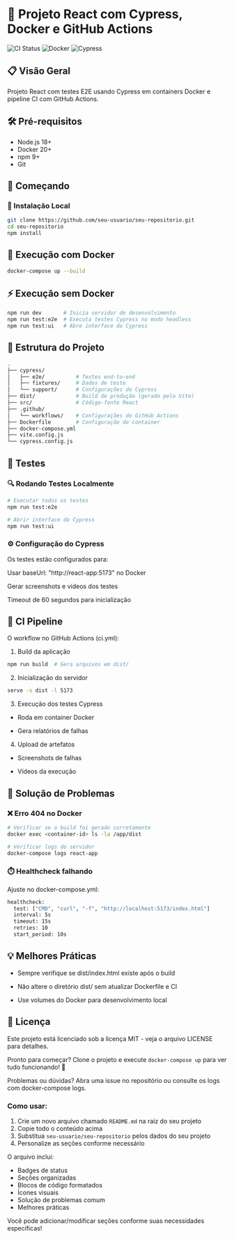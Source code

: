 # 🚀 Projeto React com Cypress, Docker e GitHub Actions

![CI Status](https://github.com/Joaozinm/cypress-github-actions/actions/workflows/ci.yml/badge.svg)
![Docker](https://img.shields.io/badge/Docker-✓-blue)
![Cypress](https://img.shields.io/badge/Cypress-12.17.1-green)

## 📋 Visão Geral

Projeto React com testes E2E usando Cypress em containers Docker e pipeline CI com GitHub Actions.

## 🛠️ Pré-requisitos

- Node.js 18+
- Docker 20+
- npm 9+
- Git

## 🏁 Começando

### 🔧 Instalação Local

```bash
git clone https://github.com/seu-usuario/seu-repositorio.git
cd seu-repositorio
npm install
```

## 🐳 Execução com Docker

```bash
docker-compose up --build
```

## ⚡ Execução sem Docker

```bash
npm run dev       # Inicia servidor de desenvolvimento
npm run test:e2e  # Executa testes Cypress no modo headless
npm run test:ui   # Abre interface do Cypress
```

## 📂 Estrutura do Projeto

```bash
.
├── cypress/
│   ├── e2e/          # Testes end-to-end
│   ├── fixtures/     # Dados de teste
│   └── support/      # Configurações do Cypress
├── dist/             # Build de produção (gerado pelo Vite)
├── src/              # Código-fonte React
├── .github/
│   └── workflows/    # Configurações do GitHub Actions
├── Dockerfile        # Configuração do container
├── docker-compose.yml
├── vite.config.js
└── cypress.config.js
```

## 🧪 Testes

### 🔍 Rodando Testes Localmente

```bash
# Executar todos os testes
npm run test:e2e

# Abrir interface do Cypress
npm run test:ui
```

### ⚙️ Configuração do Cypress

Os testes estão configurados para:

Usar baseUrl: "http://react-app:5173" no Docker

Gerar screenshots e vídeos dos testes

Timeout de 60 segundos para inicialização

## 🔄 CI Pipeline

O workflow no GitHub Actions (ci.yml):

1. Build da aplicação

```bash
npm run build  # Gera arquivos em dist/
```

2. Inicialização do servidor

```bash
serve -s dist -l 5173
```

3. Execução dos testes Cypress

- Roda em container Docker

- Gera relatórios de falhas

4. Upload de artefatos

- Screenshots de falhas

- Vídeos da execução

## 🐛 Solução de Problemas

### ❌ Erro 404 no Docker

```bash
# Verificar se o build foi gerado corretamente
docker exec <container-id> ls -la /app/dist

# Verificar logs do servidor
docker-compose logs react-app
```

### ⏱️ Healthcheck falhando

Ajuste no docker-compose.yml:

```bash
healthcheck:
  test: ["CMD", "curl", "-f", "http://localhost:5173/index.html"]
  interval: 5s
  timeout: 15s
  retries: 10
  start_period: 10s
```

## 💡 Melhores Práticas

- Sempre verifique se dist/index.html existe após o build

- Não altere o diretório dist/ sem atualizar Dockerfile e CI

- Use volumes do Docker para desenvolvimento local

## 📜 Licença

Este projeto está licenciado sob a licença MIT - veja o arquivo LICENSE para detalhes.

Pronto para começar? Clone o projeto e execute `docker-compose up` para ver tudo funcionando! 🎉

Problemas ou dúvidas? Abra uma issue no repositório ou consulte os logs com docker-compose logs.

### Como usar:

1. Crie um novo arquivo chamado `README.md` na raiz do seu projeto
2. Copie todo o conteúdo acima
3. Substitua `seu-usuario/seu-repositorio` pelos dados do seu projeto
4. Personalize as seções conforme necessário

O arquivo inclui:

- Badges de status
- Seções organizadas
- Blocos de código formatados
- Ícones visuais
- Solução de problemas comum
- Melhores práticas

Você pode adicionar/modificar seções conforme suas necessidades específicas!
